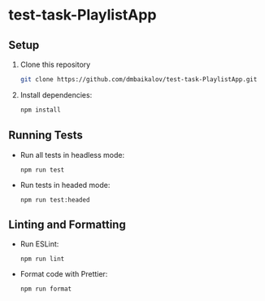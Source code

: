 # test-task-PlaylistApp

## Setup

1. Clone this repository
   ```bash
   git clone https://github.com/dmbaikalov/test-task-PlaylistApp.git
   ```
3. Install dependencies:
   ```bash
   npm install
   ```

## Running Tests

- Run all tests in headless mode:

  ```
  npm run test
  ```

- Run tests in headed mode:

  ```
  npm run test:headed
  ```

## Linting and Formatting

- Run ESLint:

  ```
  npm run lint
  ```

- Format code with Prettier:

  ```
  npm run format
  ```
